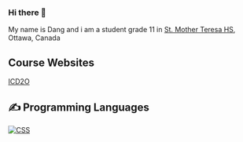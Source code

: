 ### Hi there 👋

<!--
**dang-2nguyen/dang-2nguyen** is a ✨ _special_ ✨ repository because its `README.md` (this file) appears on your GitHub profile.

Here are some ideas to get you started:

- 🔭 I’m currently working on ...
- 🌱 I’m currently learning ...
- 👯 I’m looking to collaborate on ...
- 🤔 I’m looking for help with ...
- 💬 Ask me about ...
- 📫 How to reach me: ...
- 😄 Pronouns: ...
- ⚡ Fun fact: ...
-->
<p>My name is Dang and i am a student grade 11 in <a href="http://mths.ca">St. Mother Teresa HS</a>, Ottawa, Canada</p>
<h2> Course Websites</h2>
<p>
  <a href="https://sites.google.com/ocsb.ca/teh-icd2or">ICD2O</a>
<h2>✍ Programming Languages</h2>
<a href="https://github.com/search?q=user%3dang-2nguyen+language%3Acss"><img alt="CSS" src="https://img.shields.io/badge/CSS-1572B6.svg?logo=css3&logoColor=white"></a>
